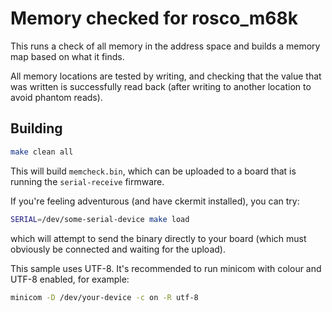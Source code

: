# Memory checked for rosco_m68k

This runs a check of all memory in the address space and builds a memory map
based on what it finds.

All memory locations are tested by writing, and checking that the value that was
written is successfully read back (after writing to another location to avoid
phantom reads).

## Building

```bash
make clean all
```

This will build `memcheck.bin`, which can be uploaded to a board that is
running the `serial-receive` firmware.

If you're feeling adventurous (and have ckermit installed), you can try:

```bash
SERIAL=/dev/some-serial-device make load
```

which will attempt to send the binary directly to your board (which must
obviously be connected and waiting for the upload).

This sample uses UTF-8. It's recommended to run minicom with colour and UTF-8
enabled, for example:

```bash
minicom -D /dev/your-device -c on -R utf-8
```
